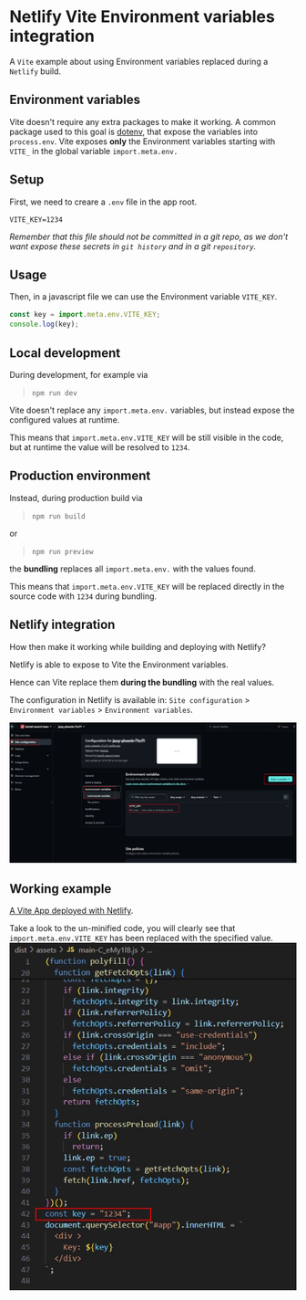 # Netlify Vite Environment variables integration

A `Vite` example about using Environment variables replaced during a `Netlify` build.

## Environment variables

Vite doesn't require any extra packages to make it working. A common package used to this goal is [dotenv](https://www.npmjs.com/package/dotenv), that expose the variables into `process.env`.
Vite exposes **only** the Environment variables starting with `VITE_` in the global variable `import.meta.env.`

## Setup

First, we need to creare a `.env` file in the app root.

```text
VITE_KEY=1234
```

*Remember that this file should not be committed in a git repo, as we don't want expose these secrets in `git history` and in a git `repository`.*

## Usage

Then, in a javascript file we can use the Environment variable `VITE_KEY`.

```javascript
const key = import.meta.env.VITE_KEY;
console.log(key);
```

## Local development

During development, for example via
> `npm run dev`

Vite doesn't replace any `import.meta.env.` variables, but instead expose the configured values at runtime.

This means that `import.meta.env.VITE_KEY` will be still visible in the code, but at runtime the value will be resolved to `1234`.

## Production environment

Instead, during production build via

> `npm run build`

or

> `npm run preview`

the **bundling** replaces all `import.meta.env.` with the values found.

This means that `import.meta.env.VITE_KEY` will be replaced directly in the source code with `1234` during bundling.

## Netlify integration

How then make it working while building and deploying with Netlify?

Netlify is able to expose to Vite the Environment variables.

Hence can Vite replace them **during the bundling** with the real values.

The configuration in Netlify is available in:
`Site configuration` > `Environment variables` > `Environment variables`.

![alt text](netlify-env-configuration.jpg)

## Working example

[A Vite App deployed with Netlify](https://jazzy-phoenix-71cc71.netlify.app/).

Take a look to the un-minified code, you will clearly see that `import.meta.env.VITE_KEY` has been replaced with the specified value.
![Vite production build replace `import.meta.env.`](vite-build-env-replaced.jpg)
